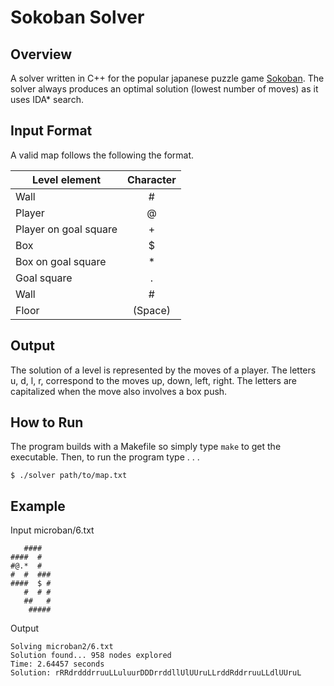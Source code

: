 # Sokoban Solver 

## Overview

A solver written in C++ for the popular japanese puzzle game [Sokoban](https://en.wikipedia.org/wiki/Sokoban). The solver always produces an optimal solution (lowest number of moves) as it uses IDA* search.

## Input Format

A valid map follows the following the format.

| Level element  | Character |
| ------------- |:-------------:|
| Wall	     | #     |
| Player      | @     |
| Player on goal square	      | +     |
| Box	     | 	$     |
| Box on goal square		     | *     |
| Goal square		     | .     |
| Wall	     | #     |
| Floor		     | (Space)     |

## Output

The solution of a level is represented by the moves of a player. The letters u, d, l, r, correspond to the moves up, down, left, right. The letters are capitalized when the move also involves a box push.

## How to Run
The program builds with a Makefile so simply type ```make``` to get the executable. Then, to run the program type . . .

```
$ ./solver path/to/map.txt
```

## Example

Input microban/6.txt

```
   ####
####  #
#@.*  #
#  #  ###
####  $ #
   #  # #
   ##   #
    #####
```

Output
```
Solving microban2/6.txt
Solution found... 958 nodes explored
Time: 2.64457 seconds
Solution: rRRdrdddrruuLLuluurDDDrrddllUlUUruLLrddRddrruuLLdlUUruL

```
